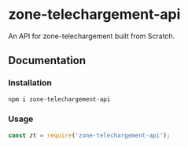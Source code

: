 # zone-telechargement-api
An API for zone-telechargement built from Scratch.

## Documentation
### Installation
```bash
npm i zone-telechargement-api
```

### Usage
```js
const zt = require('zone-telechargement-api');
```	